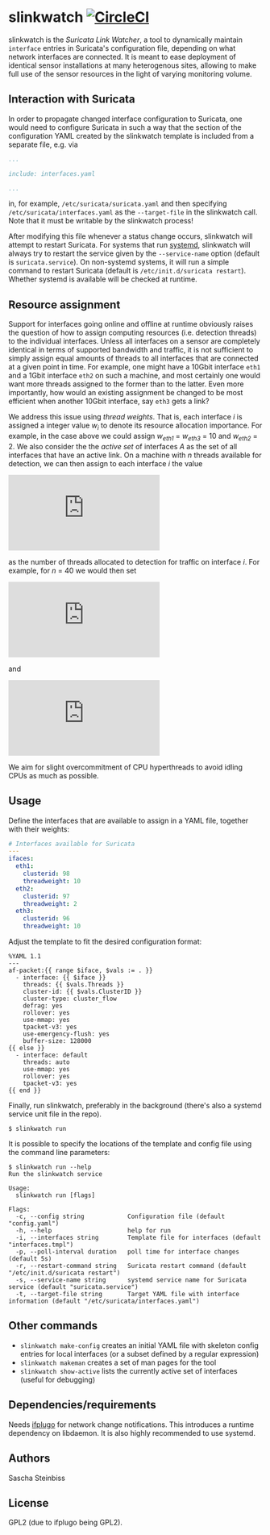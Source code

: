 # slinkwatch [![CircleCI](https://circleci.com/gh/DCSO/slinkwatch.svg?style=svg)](https://circleci.com/gh/DCSO/slinkwatch)

slinkwatch is the *Suricata Link Watcher*, a tool to dynamically maintain `interface` entries in Suricata's configuration file, depending on what network interfaces are connected. It is meant to ease deployment of identical sensor installations at many heterogenous sites, allowing to make full use of the sensor resources in the light of varying monitoring volume.

## Interaction with Suricata

In order to propagate changed interface configuration to Suricata, one would need to configure Suricata in such a way that the
section of the configuration YAML created by the slinkwatch template is included from a separate file, e.g. via

```yaml
...

include: interfaces.yaml

...
```

in, for example, `/etc/suricata/suricata.yaml` and then specifying `/etc/suricata/interfaces.yaml` as the `--target-file` in the slinkwatch call. Note that it must be writable by the slinkwatch process!

After modifying this file whenever a status change occurs, slinkwatch will attempt to restart Suricata. For systems that run [systemd](https://www.freedesktop.org/wiki/Software/systemd/), slinkwatch will always try to restart the service given by the `--service-name` option (default is `suricata.service`). On non-systemd systems, it will run a simple command to restart Suricata (default is `/etc/init.d/suricata restart`). Whether systemd is available will be checked at runtime.

## Resource assignment

Support for interfaces going online and offline at runtime obviously raises the question of how to assign computing resources (i.e. detection threads) to the individual interfaces. Unless all interfaces on a sensor are completely  identical in terms of supported bandwidth and traffic, it is not sufficient to simply assign equal amounts of threads to all interfaces that are connected at a given point in time. For example, one might have a 10Gbit interface `eth1` and a 1Gbit interface `eth2` on such a machine, and most certainly one would want more threads  assigned to the former than to the latter. Even more importantly, how would an existing assignment be changed to be most efficient when another 10Gbit interface, say `eth3` gets a link?

We address this issue using _thread weights_. That is, each interface _i_ is assigned a integer value _w<sub>i</sub>_ to denote its resource allocation importance. For example, in the case above we could assign _w<sub>eth1</sub>_ = _w<sub>eth3</sub>_ = 10 and _w<sub>eth2</sub>_ = 2. We also consider the the _active set_ of interfaces _A_ as the set of all interfaces that have an active link. On a machine with _n_ threads available for detection, we can then assign to each interface _i_ the value 

![t_i=\lceil n \frac{w_i}{\sum_{j \in A}w_j} \rceil](https://latex.codecogs.com/png.latex?t_i%3D%5Clceil%20n%20%5Cfrac%7Bw_i%7D%7B%5Csum_%7Bj%20%5Cin%20A%7Dw_j%7D%20%5Crceil)

as the number of threads allocated to detection for traffic on interface _i_. For example, for _n_ = 40 we would then set

![t_{\textup{eth1}} = t_{\textup{eth3}} = \lceil 40 \frac{10}{22} \rceil = 19](https://latex.codecogs.com/png.latex?t_%7B%5Ctextup%7Beth1%7D%7D%20%3D%20t_%7B%5Ctextup%7Beth3%7D%7D%20%3D%20%5Clceil%2040%20%5Cfrac%7B10%7D%7B22%7D%20%5Crceil%20%3D%2019)

and

![t_{\textup{eth2}} = \lceil 40 \frac{2}{22} \rceil = 4](https://latex.codecogs.com/png.latex?t_%7B%5Ctextup%7Beth2%7D%7D%20%3D%20%5Clceil%2040%20%5Cfrac%7B2%7D%7B22%7D%20%5Crceil%20%3D%204)

We aim for slight overcommitment of CPU hyperthreads to avoid idling CPUs as much as possible.

## Usage

Define the interfaces that are available to assign in a YAML file, together with their weights:

```yaml
# Interfaces available for Suricata
--- 
ifaces:
  eth1: 
    clusterid: 98
    threadweight: 10
  eth2: 
    clusterid: 97
    threadweight: 2
  eth3: 
    clusterid: 96
    threadweight: 10
```

Adjust the template to fit the desired configuration format:

```
%YAML 1.1
---
af-packet:{{ range $iface, $vals := . }}
  - interface: {{ $iface }}
    threads: {{ $vals.Threads }}
    cluster-id: {{ $vals.ClusterID }}
    cluster-type: cluster_flow
    defrag: yes
    rollover: yes
    use-mmap: yes
    tpacket-v3: yes
    use-emergency-flush: yes
    buffer-size: 128000
{{ else }}
  - interface: default
    threads: auto
    use-mmap: yes
    rollover: yes
    tpacket-v3: yes
{{ end }}

```

Finally, run slinkwatch, preferably in the background (there's also a systemd service unit file in the repo).

```
$ slinkwatch run 
```

It is possible to specify the locations of the template and config file using the command line parameters:

```
$ slinkwatch run --help
Run the slinkwatch service

Usage:
  slinkwatch run [flags]

Flags:
  -c, --config string            Configuration file (default "config.yaml")
  -h, --help                     help for run
  -i, --interfaces string        Template file for interfaces (default "interfaces.tmpl")
  -p, --poll-interval duration   poll time for interface changes (default 5s)
  -r, --restart-command string   Suricata restart command (default "/etc/init.d/suricata restart")
  -s, --service-name string      systemd service name for Suricata service (default "suricata.service")
  -t, --target-file string       Target YAML file with interface information (default "/etc/suricata/interfaces.yaml")
```

## Other commands

 - `slinkwatch make-config` creates an initial YAML file with skeleton config entries for local interfaces (or a subset defined by a regular expression)
 - `slinkwatch makeman` creates a set of man pages for the tool
 - `slinkwatch show-active` lists the currently active set of interfaces (useful for debugging)

## Dependencies/requirements

Needs [ifplugo](http://github.com/satta/ifplugo) for network change notifications. This introduces a runtime dependency on libdaemon.
It is also highly recommended to use systemd.

## Authors

Sascha Steinbiss

## License

GPL2 (due to ifplugo being GPL2).
